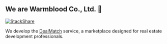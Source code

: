 ## We are Warmblood Co., Ltd. 👋

[![StackShare](http://img.shields.io/badge/tech-stack-0690fa.svg?style=flat)](https://stackshare.io/warmblood/dealmatch)

We develop the [DealMatch](https://dealmatch.kr) service, a marketplace designed for real estate development professionals.

<!--

**Here are some ideas to get you started:**

🙋‍♀️ A short introduction - what is your organization all about?
🌈 Contribution guidelines - how can the community get involved?
👩‍💻 Useful resources - where can the community find your docs? Is there anything else the community should know?
🍿 Fun facts - what does your team eat for breakfast?
🧙 Remember, you can do mighty things with the power of [Markdown](https://docs.github.com/github/writing-on-github/getting-started-with-writing-and-formatting-on-github/basic-writing-and-formatting-syntax)
-->
